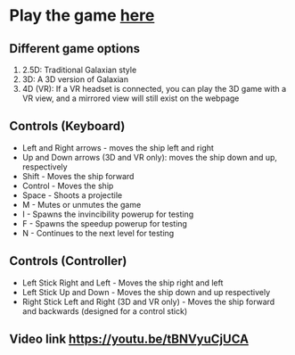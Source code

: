 # Play the game [here](https://lgaddy893.github.io/galaxian-wars-3d)

## Different game options
1. 2.5D: Traditional Galaxian style
2. 3D: A 3D version of Galaxian 
3. 4D (VR): If a VR headset is connected, you can play the 3D game with a VR view, and a mirrored view will still exist on the webpage

## Controls (Keyboard)
- Left and Right arrows - moves the ship left and right
- Up and Down arrows (3D and VR only): moves the ship down and up, respectively 
- Shift - Moves the ship forward
- Control - Moves the ship 
- Space - Shoots a projectile
- M - Mutes or unmutes the game
- I - Spawns the invincibility powerup for testing
- F - Spawns the speedup powerup for testing
- N - Continues to the next level for testing

## Controls (Controller)
- Left Stick Right and Left - Moves the ship right and left
- Left Stick Up and Down - Moves the ship down and up respectively
- Right Stick Left and Right (3D and VR only) - Moves the ship forward and backwards (designed for a control stick)

## Video link https://youtu.be/tBNVyuCjUCA